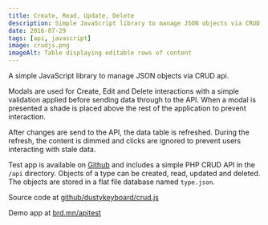 ```yaml
---
title: Create, Read, Update, Delete
description: Simple JavaScript library to manage JSON objects via CRUD api
date: 2016-07-29
tags: [api, javascript]
image: crudjs.png
imageAlt: Table displaying editable rows of content
---
```


A simple JavaScript library to manage JSON objects via CRUD api.

Modals are used for Create, Edit and Delete interactions with a simple validation applied before sending data through to the API. When a modal is presented a shade is placed above the rest of the application to prevent interaction.

After changes are send to the API, the data table is refreshed. During the refresh, the content is dimmed and clicks are ignored to prevent users interacting with stale data.

Test app is available on [Github](https://github.com/dustykeyboard/apitest) and includes a simple PHP CRUD API in the `/api` directory. Objects of a type can be created, read, updated and deleted. The objects are stored in a flat file database named `type.json`.

Source code at [github/dustykeyboard/crud.js](https://github.com/dustykeyboard/crud.js)

Demo app at [brd.mn/apitest](https://brd.mn/apitest)
